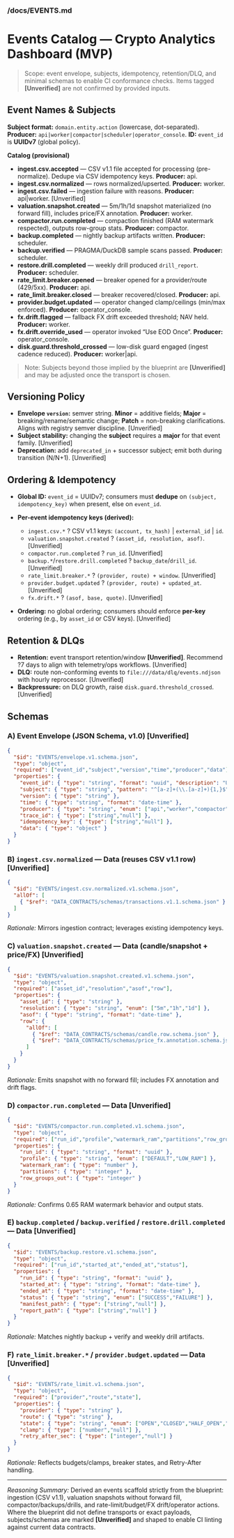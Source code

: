 ﻿### /docs/EVENTS.md

# Events Catalog — Crypto Analytics Dashboard (MVP)

> Scope: event envelope, subjects, idempotency, retention/DLQ, and minimal schemas to enable CI conformance checks. Items tagged **\[Unverified]** are not confirmed by provided inputs.

## Event Names & Subjects

**Subject format:** `domain.entity.action` (lowercase, dot-separated). **Producer:** `api|worker|compactor|scheduler|operator_console`. **ID:** `event_id` is **UUIDv7** (global policy).&#x20;

**Catalog (provisional)**

* **ingest.csv.accepted** — CSV v1.1 file accepted for processing (pre-normalize). Dedupe via CSV idempotency keys. **Producer:** api.&#x20;
* **ingest.csv.normalized** — rows normalized/upserted. **Producer:** worker.&#x20;
* **ingest.csv.failed** — ingestion failure with reasons. **Producer:** api|worker. \[Unverified]
* **valuation.snapshot.created** — 5m/1h/1d snapshot materialized (no forward fill), includes price/FX annotation. **Producer:** worker.&#x20;
* **compactor.run.completed** — compaction finished (RAM watermark respected), outputs row-group stats. **Producer:** compactor.&#x20;
* **backup.completed** — nightly backup artifacts written. **Producer:** scheduler.&#x20;
* **backup.verified** — PRAGMA/DuckDB sample scans passed. **Producer:** scheduler.&#x20;
* **restore.drill.completed** — weekly drill produced `drill_report`. **Producer:** scheduler.&#x20;
* **rate\_limit.breaker.opened** — breaker opened for a provider/route (429/5xx). **Producer:** api.
* **rate\_limit.breaker.closed** — breaker recovered/closed. **Producer:** api.&#x20;
* **provider.budget.updated** — operator changed clamp/ceilings (min/max enforced). **Producer:** operator\_console.
* **fx.drift.flagged** — fallback FX drift exceeded threshold; NAV held. **Producer:** worker.&#x20;
* **fx.drift.override\_used** — operator invoked “Use EOD Once”. **Producer:** operator\_console.&#x20;
* **disk.guard.threshold\_crossed** — low-disk guard engaged (ingest cadence reduced). **Producer:** worker|api.&#x20;

> Note: Subjects beyond those implied by the blueprint are **\[Unverified]** and may be adjusted once the transport is chosen.&#x20;

## Versioning Policy

* **Envelope `version`:** semver string. **Minor** = additive fields; **Major** = breaking/rename/semantic change; **Patch** = non-breaking clarifications. Aligns with registry semver discipline. \[Unverified]&#x20;
* **Subject stability:** changing the **subject** requires a **major** for that event family. \[Unverified]
* **Deprecation:** add `deprecated_in` + successor subject; emit both during transition (N/N+1). \[Unverified]&#x20;

## Ordering & Idempotency

* **Global ID:** `event_id` = UUIDv7; consumers must **dedupe** on `(subject, idempotency_key)` when present, else on `event_id`.&#x20;
* **Per-event idempotency keys (derived):**

  * `ingest.csv.*` ? CSV v1.1 keys: `(account, tx_hash)` | `external_id` | `id`.&#x20;
  * `valuation.snapshot.created` ? `(asset_id, resolution, asof)`. \[Unverified]&#x20;
  * `compactor.run.completed` ? `run_id`. \[Unverified]
  * `backup.*`/`restore.drill.completed` ? `backup_date`/`drill_id`. \[Unverified]
  * `rate_limit.breaker.*` ? `(provider, route) + window`. \[Unverified]&#x20;
  * `provider.budget.updated` ? `(provider, route) + updated_at`. \[Unverified]
  * `fx.drift.*` ? `(asof, base, quote)`. \[Unverified]&#x20;
* **Ordering:** no global ordering; consumers should enforce **per-key** ordering (e.g., by `asset_id` or CSV keys). \[Unverified]

## Retention & DLQs

* **Retention:** event transport retention/window **\[Unverified]**. Recommend ?7 days to align with telemetry/ops workflows. \[Unverified]&#x20;
* **DLQ:** route non-conforming events to `file:///data/dlq/events.ndjson` with hourly reprocessor. \[Unverified]
* **Backpressure:** on DLQ growth, raise `disk.guard.threshold_crossed`. \[Unverified]&#x20;

## Schemas

### A) Event Envelope (JSON Schema, v1.0) \[Unverified]

```json
{
  "$id": "EVENTS/envelope.v1.schema.json",
  "type": "object",
  "required": ["event_id","subject","version","time","producer","data"],
  "properties": {
    "event_id": { "type": "string", "format": "uuid", "description": "UUIDv7" },
    "subject": { "type": "string", "pattern": "^[a-z]+(\\.[a-z]+){1,}$" },
    "version": { "type": "string" },
    "time": { "type": "string", "format": "date-time" },
    "producer": { "type": "string", "enum": ["api","worker","compactor","scheduler","operator_console"] },
    "trace_id": { "type": ["string","null"] },
    "idempotency_key": { "type": ["string","null"] },
    "data": { "type": "object" }
  }
}
```

### B) `ingest.csv.normalized` — Data (reuses CSV v1.1 row) \[Unverified]

```json
{
  "$id": "EVENTS/ingest.csv.normalized.v1.schema.json",
  "allOf": [
    { "$ref": "DATA_CONTRACTS/schemas/transactions.v1.1.schema.json" }
  ]
}
```

*Rationale:* Mirrors ingestion contract; leverages existing idempotency keys.&#x20;

### C) `valuation.snapshot.created` — Data (candle/snapshot + price/FX) \[Unverified]

```json
{
  "$id": "EVENTS/valuation.snapshot.created.v1.schema.json",
  "type": "object",
  "required": ["asset_id","resolution","asof","row"],
  "properties": {
    "asset_id": { "type": "string" },
    "resolution": { "type": "string", "enum": ["5m","1h","1d"] },
    "asof": { "type": "string", "format": "date-time" },
    "row": {
      "allOf": [
        { "$ref": "DATA_CONTRACTS/schemas/candle.row.schema.json" },
        { "$ref": "DATA_CONTRACTS/schemas/price_fx.annotation.schema.json" }
      ]
    }
  }
}
```

*Rationale:* Emits snapshot with no forward fill; includes FX annotation and drift flags.

### D) `compactor.run.completed` — Data \[Unverified]

```json
{
  "$id": "EVENTS/compactor.run.completed.v1.schema.json",
  "type": "object",
  "required": ["run_id","profile","watermark_ram","partitions","row_groups_out"],
  "properties": {
    "run_id": { "type": "string", "format": "uuid" },
    "profile": { "type": "string", "enum": ["DEFAULT","LOW_RAM"] },
    "watermark_ram": { "type": "number" },
    "partitions": { "type": "integer" },
    "row_groups_out": { "type": "integer" }
  }
}
```

*Rationale:* Confirms 0.65 RAM watermark behavior and output stats.&#x20;

### E) `backup.completed` / `backup.verified` / `restore.drill.completed` — Data \[Unverified]

```json
{
  "$id": "EVENTS/backup.restore.v1.schema.json",
  "type": "object",
  "required": ["run_id","started_at","ended_at","status"],
  "properties": {
    "run_id": { "type": "string", "format": "uuid" },
    "started_at": { "type": "string", "format": "date-time" },
    "ended_at": { "type": "string", "format": "date-time" },
    "status": { "type": "string", "enum": ["SUCCESS","FAILURE"] },
    "manifest_path": { "type": ["string","null"] },
    "report_path": { "type": ["string","null"] }
  }
}
```

*Rationale:* Matches nightly backup + verify and weekly drill artifacts.&#x20;

### F) `rate_limit.breaker.*` / `provider.budget.updated` — Data \[Unverified]

```json
{
  "$id": "EVENTS/rate_limit.v1.schema.json",
  "type": "object",
  "required": ["provider","route","state"],
  "properties": {
    "provider": { "type": "string" },
    "route": { "type": "string" },
    "state": { "type": "string", "enum": ["OPEN","CLOSED","HALF_OPEN","UPDATED"] },
    "clamp": { "type": ["number","null"] },
    "retry_after_sec": { "type": ["integer","null"] }
  }
}
```

*Rationale:* Reflects budgets/clamps, breaker states, and Retry-After handling.&#x20;

---

*Reasoning Summary:* Derived an events scaffold strictly from the blueprint: ingestion (CSV v1.1), valuation snapshots without forward fill, compactor/backups/drills, and rate-limit/budget/FX drift/operator actions. Where the blueprint did not define transports or exact payloads, subjects/schemas are marked **\[Unverified]** and shaped to enable CI linting against current data contracts.